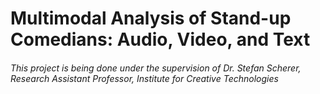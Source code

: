 # Multimodal Analysis of Stand-up Comedians: Audio, Video, and Text

###### This project is being done under the supervision of Dr. Stefan Scherer, Research Assistant Professor, Institute for Creative Technologies